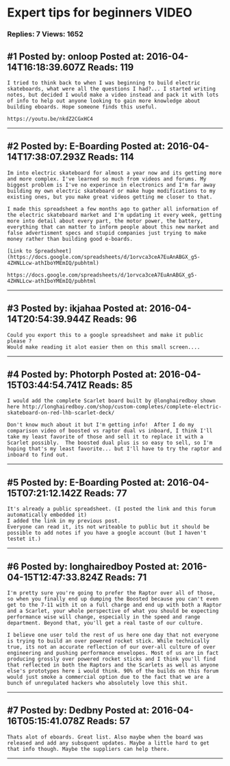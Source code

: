 # Expert tips for beginners VIDEO

### Replies: 7 Views: 1652

## \#1 Posted by: onloop Posted at: 2016-04-14T16:18:39.607Z Reads: 119

```
I tried to think back to when I was beginning to build electric skateboards, what were all the questions I had?... I started writing notes, but decided I would make a video instead and pack it with lots of info to help out anyone looking to gain more knowledge about building eboards. Hope someone finds this useful.

https://youtu.be/nkdZ2CGxHC4
```

---
## \#2 Posted by: E-Boarding Posted at: 2016-04-14T17:38:07.293Z Reads: 114

```
Im into electric skateboard for almost a year now and its getting more and more complex. I've learned so much from videos and forums. My biggest problem is I've no experince in electronics and I'm far away building my own electric skateboard or make huge modifications to my existing ones, but you make great videos getting me closer to that.

I made this spreadsheet a few months ago to gather all information of the electric skateboard market and I'm updating it every week, getting more into detail about every part, the motor power, the battery, everything that can matter to inform people about this new market and false advertisment specs and stupid companies just trying to make money rather than building good e-boards.

[Link to Spreadsheet](https://docs.google.com/spreadsheets/d/1orvca3ceA7EuAnABGX_g5-4ZHNLLcw-athIboYMEmIQ/pubhtml)

https://docs.google.com/spreadsheets/d/1orvca3ceA7EuAnABGX_g5-4ZHNLLcw-athIboYMEmIQ/pubhtml
```

---
## \#3 Posted by: ikjahaa Posted at: 2016-04-14T20:54:39.944Z Reads: 96

```
Could you export this to a google spreadsheet and make it public please ?
Would make reading it alot easier then on this small screen....
```

---
## \#4 Posted by: Photorph Posted at: 2016-04-15T03:44:54.741Z Reads: 85

```
I would add the complete Scarlet board built by @longhairedboy shown here http://longhairedboy.com/shop/custom-completes/complete-electric-skateboard-on-red-lhb-scarlet-deck/

Don't know much about it but I'm getting info!  After I do my comparison video of boosted vs raptor dual vs inboard, I think I'll take my least favorite of those and sell it to replace it with a Scarlet possibly.  The boosted dual plus is so easy to sell, so I'm hoping that's my least favorite... but I'll have to try the raptor and inboard to find out.
```

---
## \#5 Posted by: E-Boarding Posted at: 2016-04-15T07:21:12.142Z Reads: 77

```
It's already a public spreadsheet. (I posted the link and this forum automatically embedded it)
I added the link in my previous post.
Everyone can read it, its not writeable to public but it should be possible to add notes if you have a google account (but I haven't testet it.)
```

---
## \#6 Posted by: longhairedboy Posted at: 2016-04-15T12:47:33.824Z Reads: 71

```
I'm pretty sure you're going to prefer the Raptor over all of those, so when you finally end up dumping the Boosted because you can't even get to the 7-11 with it on a full charge and end up with both a Raptor and a Scarlet, your whole perspective of what you should be expecting performance wise will change, especially in the speed and range department. Beyond that, you'll get a real taste of our culture. 

I believe one user told the rest of us here one day that not everyone is trying to build an over powered rocket stick. While technically true, its not an accurate reflection of our over-all culture of over engineering and pushing performance envelopes. Most of us are in fact producing grossly over powered rocket sticks and I think you'll find that reflected in both the Raptors and the Scarlets as well as anyone else's prototypes here i would think. 90% of the builds on this forum would just smoke a commercial option due to the fact that we are a bunch of unregulated hackers who absolutely love this shit.
```

---
## \#7 Posted by: Dedbny Posted at: 2016-04-16T05:15:41.078Z Reads: 57

```
Thats alot of eboards. Great list. Also maybe when the board was released and add any subsquent updates. Maybe a little hard to get that info though. Maybe the suppliers can help there.
```

---
